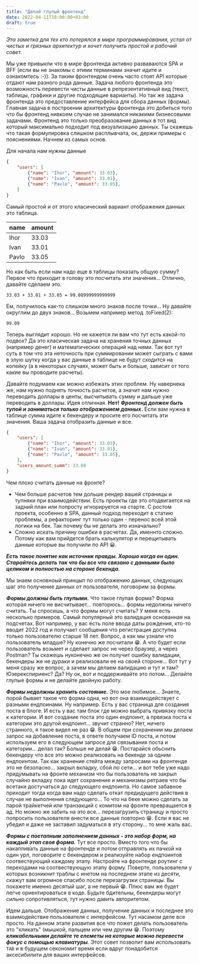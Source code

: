 ```yaml
---
title: "Делай глупый фронтенд"
date: 2022-04-11T18:00:00+03:00
draft: true
---
```



*Эта заметка для тех кто потерялся в мире программирования, устал от чистых и грязных архитектур и хочет получить простой и рабочий совет.*

Мы уже привыкли что в мире фронтенда активно разваваются SPA и BFF (если вы не знакомы с этими терминами значит идите и ознакомтесь :-)). За таким фронтендом очень часто стоят API которые отдают нам разного рода данные. Задача любого фронтенда это возможность перевести чисты данные в репрезентативный вид (текст, таблицы, графики и другие подходящие варианты). Но так же задача фронтенда это предоставление интерфейса для сбора данных (формы). Главная задача в построении архитектуры фронтенда это добиться того что бы фронтенд нивкоем случае не занимался никакими бизнесовыми задачами. Фронтенд это только преобразование данных в тот вид который максимально подходит под визуализацию данных. Ты скажешь что такая формулировка слишком расплывчата, ок, держи примеры с пояснениями. Начнем из самых основ.

Для начала нам нужны данные

```json
{
	"users": [
		{"name": "Ihor", "amount": 33.03},
		{"name": "Ivan", "amount": 33.01},
		{"name": "Pavlo", "amount": 33.05},
	]
}
```

Самый простой и от этого класический вариант отображения данных это таблица.

| name | amount |
|---|---|
| Ihor | 33.03 |
| Ivan | 33.01 |
| Pavlo | 33.05 |

Но как быть если нам надо еще в таблицы показать общую сумму?
Первое что приходит в голову это посчитать эти значения... Отлично, давайте сделаем это.

`33.03 + 33.01 + 33.05 = 99.08999999999999`

Ем, получилось как-то слишком много знаков после точки... Ну давайте округлим до двух знаков... Возьмем например метод .toFixed(2):

`99.09`

Теперь выглядит хорошо. Но не кажется ли вам что тут есть какой-то подвох? Да это класическая задача на хранения точных данных (например денег) и математических операций над ними. Так вот тут суть в том что эта неточность при суммировании может сыграть с вами в злую шутку когда у вас данные в таблице не будут сходится на копейку (а в некоторых случаях, может быть и больше, зависит от того какие вы проводите расчеты).

Давайте подумаем как можно избежать этих проблем. Ну навернека же, нам нужно поднять точность расчетов, а значит нам нужно переводить доллары в центы, высчитывать сумму и дальше уже переводить в доллары. Идея отличная. **Нет!** ***Фронтенд должен быть тупой и заниматься только отображением данных.*** Если вам нужна в таблице сумма идите к бекендеру и просите его посчитать эти значения. Ваша задача отобразить данные и все.

```json
{
	"users": [
		{"name": "Ihor", "amount": 33.03},
		{"name": "Ivan", "amount": 33.01},
		{"name": "Pavlo", "amount": 33.05},
	],
	"users_amount_summ": 33.09
}
```

Чем плохо считать данные на фронте?

* Чем больше расчетов тем дольше рендер вашей страницы и тупняки при взаимодействии. Есть проекты где это отодвигается на задний план или попросту игнорируется на старте. С ростом проекта, особенно в SPA, данный подход переходит в статию проблемы, а рефакторинг тут только один - перенос всей этой логики на бек. Так почему бы не делать это изначально?
* Сложно искать причину ошибки в расчетах. Да, именнто сложно. Потому как вам прийдется брать калькулятор и перещитывать данные которые вы получили по API 😀.

***Есть такое понятие как источник правды. Хорошо когда он один. Старайтесь делать так что бы все что связано с данными было целиком и полностью на стороне бекенда.***

Мы знаем основноый принцып по отображению данных, следующих шаг это получение данных от пользователя, поговорим за формы.

***Формы должны быть глупыми.***
Что такое глупая форма? Форма которая ничего не висчитывает... повторюсь... формы недолжны ничего считать. Ты спросишь, а что формы могут считать? У меня есть несколько примеров. Самый популярный это валидация основанная на подсчетах. Вот например, у вас есть поле ввода даты рождения, кто-то вводит 2022 год и получает сообщения что регистрация доступна только пользователю старше 18 лет. Вопрос, а как мы узнали что пользователь младше? Ну конечно же посчитали 😁. А что будет если пользователь возьмет и сделает запрос не через браузер, а через Postman? Ты скажешь нуконечно же он получит ошибку валидации, бекендеры же не дураки и реализовали ее на своей стороне... Вот тут у меня сразу же вопрос, а зачем мы делаем валидацию и тут и там? Юзерекспириенс? Да? Ну ок, вот и поддерживайте это потом... Делайте глупые формы и не делайте двойную работу.

***Формы недолжны хранить состояние.***
Это мое любимое... Знаете, порой бывает такое что форма одна, но вот она взаимодействует с разными ендпоинами. Ну например. Есть у вас страница для создания поста в блоге. И есть у вас там блок где можно выбрать привязку поста к категории. И вот создание поста это один ендпоинт, а првязка поста к категории это другой ендпоинт... звучит странно? Нет, ничего странного, я такое видел не раз 😁. В общем при сохранении мы делаем запрос на добавление поста, в ответе получаем ID поста, и потом используем его в следующем запросе для связывания поста и категории... делал так? Больше не делай 😁. Постарайся обьснить бекендеру что все это можно реализовать на бекенде за одним ендпоинтом. Так как хранение стейта между запросами на фронтенде это не безопасно... закрыл вкладку, сбой по сети... и вот тебе уже надо придумывать на фронте механизм что бы пользователь не закрыл случайно вкладку пока идет сохранение и механизмы ретраев что бы всетаки достучаться до следующего ендпоинта. Но самое забавное приходит тогда когда вам надо сделать откат предидущего действия в случае не выполнения следующего... То что на беке можно сделать за парой трайкетчей или транзакций с комитом на фронте превращается в ад. Но можно же забить на это все... перезагрузить страницу и просто попросить пользователя внести все данные повторно 😁. Если я вас не убедил и даже не заставил задуматься в эту сторону... то мне жаль вас.

***Формы с поетапным заполнением данных - это набор форм, на каждый этап своя форма.***
Тут все просто. Вместо того что бы накапливать данные на фронтенде и потом отправлять их пачкой на один урл, поговорите с бекендером и реализуйте набор ендпоинтов соотвествующий каждому этапу. Настройте на фронтенде роутинг с переходами на соотвествующую этапу форму. Поверте, пользователи у которых возникнит траблы с инетом на последнем этапе из десяти, скажут вам огромное спасибо после перезагрузки страницы. Вы покажете именно десятый шаг, а не первый 😁. Плюс вам же будет легче ориентироваться в коде. Будьте бдительны, бекендеры могут сильно сопротивляться, тут нужно давить авторитетом.


Идем дальше. Отображение данных, получение данных и последнее это взаимодействие пользователя с интерфейсом. Тут насамом деле все просто. На данном этапе развития все что пожет делать пользователь это "кликать" (мышкой, пальцем или чем другим 😁. Поэтому ***кликабельными делайте те елеметы на которые можно перевести фокус с помощью клавиатуры***. Этот совет позволит вам использовать `TAB` и в будущем секономит время если вдруг понадобится аксесибилити для ваших интерфейсов.